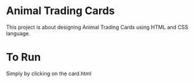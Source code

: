 # Animal Trading Cards
This project is about designing Animal Trading Cards using HTML and CSS language. 
# To Run
Simply by clicking on the card.html
